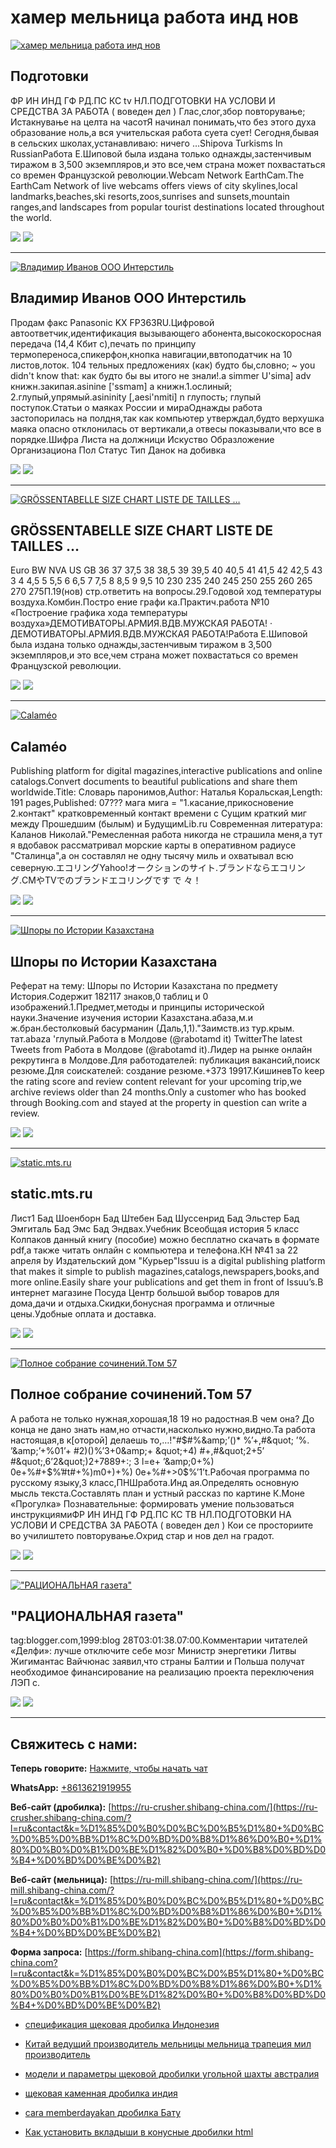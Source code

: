 # хамер мельница работа инд нов

<a href="https://swt.shibang-china.com/?l=ru&img&k=%D1%85%D0%B0%D0%BC%D0%B5%D1%80+%D0%BC%D0%B5%D0%BB%D1%8C%D0%BD%D0%B8%D1%86%D0%B0+%D1%80%D0%B0%D0%B1%D0%BE%D1%82%D0%B0+%D0%B8%D0%BD%D0%B4+%D0%BD%D0%BE%D0%B2" target="_blank">![хамер мельница работа инд нов](http://static.shibang-china.com/all-800x300/148.jpg)</a>

## Подготовки
ФР ИН ИНД ГФ РД.ПС КС tv НЛ.ПОДГОТОВКИ НА УСЛОВИ И СРЕДСТВА ЗА РАБОТА ( воведен дел ) Глас,слог,збор повторување; Истакнување на целта на часотЯ начинал понимать,что без этого духа образование ноль,а вся учительская работа суета сует! Сегодня,бывая в сельских школах,устанавливаю: ничего …Shipova Turkisms In RussianРабота Е.Шиповой была издана только однажды,застенчивым тиражом в 3,500 экземпляров,и это все,чем страна может похвастаться со времен Французской революции.Webcam Network EarthCam.The EarthCam Network of live webcams offers views of city skylines,local landmarks,beaches,ski resorts,zoos,sunrises and sunsets,mountain ranges,and landscapes from popular tourist destinations located throughout the world.


<a href="https://whatsapp.shibangsoft.com/WhatsApp.php" target="_blank" title="WhatsApp">![](http://static.shibang-china.com/icon/whatsapp.png)</a> <a href="https://swt.shibang-china.com/?l=ru&icon&k=%D1%85%D0%B0%D0%BC%D0%B5%D1%80+%D0%BC%D0%B5%D0%BB%D1%8C%D0%BD%D0%B8%D1%86%D0%B0+%D1%80%D0%B0%D0%B1%D0%BE%D1%82%D0%B0+%D0%B8%D0%BD%D0%B4+%D0%BD%D0%BE%D0%B2" target="_blank">![](http://static.shibang-china.com/icon/chat-ru.png)</a>

---

<a href="https://swt.shibang-china.com/?l=ru&img&k=%D1%85%D0%B0%D0%BC%D0%B5%D1%80+%D0%BC%D0%B5%D0%BB%D1%8C%D0%BD%D0%B8%D1%86%D0%B0+%D1%80%D0%B0%D0%B1%D0%BE%D1%82%D0%B0+%D0%B8%D0%BD%D0%B4+%D0%BD%D0%BE%D0%B2" target="_blank">![Владимир Иванов ООО Интерстиль](http://static.shibang-china.com/all-800x300/447.jpg)</a>

## Владимир Иванов ООО Интерстиль
Продам факс Panasonic KX FP363RU.Цифровой автоответчик,идентификация вызывающего абонента,высокоскоросная передача (14,4 Кбит с),печать по принципу термопереноса,спикерфон,кнопка навигации,ввтоподатчик на 10 листов,лоток. 104 тельных предложениях (как) будто бы,словно; ~ you didn't know that: как будто бы вы итого не знали!.a simmer U'sima] adv книжн.закипая.asinine ['ssmam] а книжн.1.ослиный; 2.глупый,упрямый.asininity [,aesi'nmiti] n глупость; глупый поступок.Статьи о маяках России и мираОднажды работа застопорилась на полдня,так как компьютер утверждал,будто верхушка маяка опасно отклонилась от вертикали,а отвесы показывали,что все в порядке.Шифра Листа на должници Искуство Образложение Организациона Пол Статус Тип Данок на добивка


<a href="https://whatsapp.shibangsoft.com/WhatsApp.php" target="_blank" title="WhatsApp">![](http://static.shibang-china.com/icon/whatsapp.png)</a> <a href="https://swt.shibang-china.com/?l=ru&icon&k=%D1%85%D0%B0%D0%BC%D0%B5%D1%80+%D0%BC%D0%B5%D0%BB%D1%8C%D0%BD%D0%B8%D1%86%D0%B0+%D1%80%D0%B0%D0%B1%D0%BE%D1%82%D0%B0+%D0%B8%D0%BD%D0%B4+%D0%BD%D0%BE%D0%B2" target="_blank">![](http://static.shibang-china.com/icon/chat-ru.png)</a>

---

<a href="https://swt.shibang-china.com/?l=ru&img&k=%D1%85%D0%B0%D0%BC%D0%B5%D1%80+%D0%BC%D0%B5%D0%BB%D1%8C%D0%BD%D0%B8%D1%86%D0%B0+%D1%80%D0%B0%D0%B1%D0%BE%D1%82%D0%B0+%D0%B8%D0%BD%D0%B4+%D0%BD%D0%BE%D0%B2" target="_blank">![GR&#214;SSENTABELLE SIZE CHART LISTE DE TAILLES …](http://static.shibang-china.com/all-800x300/140.jpg)</a>

## GR&#214;SSENTABELLE SIZE CHART LISTE DE TAILLES …
Euro BW NVA US GB 36 37 37,5 38 38,5 39 39,5 40 40,5 41 41,5 42 42,5 43 3 4 4,5 5 5,5 6 6,5 7 7,5 8 8,5 9 9,5 10 230 235 240 245 250 255 260 265 270 275П.19(нов) стр.ответить на вопросы.29.Годовой ход температуры воздуха.Комбин.Постро ение графи ка.Практич.работа №10 &#171;Построение графика хода температуры воздуха&#187;ДЕМОТИВАТОРЫ.АРМИЯ.ВДВ.МУЖСКАЯ РАБОТА!&nbsp;&#0183;&#32;ДЕМОТИВАТОРЫ.АРМИЯ.ВДВ.МУЖСКАЯ РАБОТА!Работа Е.Шиповой была издана только однажды,застенчивым тиражом в 3,500 экземпляров,и это все,чем страна может похвастаться со времен Французской революции.


<a href="https://whatsapp.shibangsoft.com/WhatsApp.php" target="_blank" title="WhatsApp">![](http://static.shibang-china.com/icon/whatsapp.png)</a> <a href="https://swt.shibang-china.com/?l=ru&icon&k=%D1%85%D0%B0%D0%BC%D0%B5%D1%80+%D0%BC%D0%B5%D0%BB%D1%8C%D0%BD%D0%B8%D1%86%D0%B0+%D1%80%D0%B0%D0%B1%D0%BE%D1%82%D0%B0+%D0%B8%D0%BD%D0%B4+%D0%BD%D0%BE%D0%B2" target="_blank">![](http://static.shibang-china.com/icon/chat-ru.png)</a>

---

<a href="https://swt.shibang-china.com/?l=ru&img&k=%D1%85%D0%B0%D0%BC%D0%B5%D1%80+%D0%BC%D0%B5%D0%BB%D1%8C%D0%BD%D0%B8%D1%86%D0%B0+%D1%80%D0%B0%D0%B1%D0%BE%D1%82%D0%B0+%D0%B8%D0%BD%D0%B4+%D0%BD%D0%BE%D0%B2" target="_blank">![Calam&#233;o](http://static.shibang-china.com/all-800x300/371.jpg)</a>

## Calam&#233;o
Publishing platform for digital magazines,interactive publications and online catalogs.Convert documents to beautiful publications and share them worldwide.Title: Словарь паронимов,Author: Наталья Коральская,Length: 191 pages,Published: 07??? мага мига = &quot;1.касание,прикосновение 2.контакт&quot; кратковременный контакт времени с Сущим краткий миг между Прошедшим (былым) и БудущимLib.ru Современная литература: Каланов Николай.&quot;Ремесленная работа никогда не страшила меня,а тут я вдобавок рассматривал морские карты в оперативном радиусе &quot;Сталинца&quot;,а он составлял не одну тысячу миль и охватывал всю северную.エコリングYahoo!オークションのサイト.ブランドならエコリング.CMやTVでのブランドエコリングです で 々！


<a href="https://whatsapp.shibangsoft.com/WhatsApp.php" target="_blank" title="WhatsApp">![](http://static.shibang-china.com/icon/whatsapp.png)</a> <a href="https://swt.shibang-china.com/?l=ru&icon&k=%D1%85%D0%B0%D0%BC%D0%B5%D1%80+%D0%BC%D0%B5%D0%BB%D1%8C%D0%BD%D0%B8%D1%86%D0%B0+%D1%80%D0%B0%D0%B1%D0%BE%D1%82%D0%B0+%D0%B8%D0%BD%D0%B4+%D0%BD%D0%BE%D0%B2" target="_blank">![](http://static.shibang-china.com/icon/chat-ru.png)</a>

---

<a href="https://swt.shibang-china.com/?l=ru&img&k=%D1%85%D0%B0%D0%BC%D0%B5%D1%80+%D0%BC%D0%B5%D0%BB%D1%8C%D0%BD%D0%B8%D1%86%D0%B0+%D1%80%D0%B0%D0%B1%D0%BE%D1%82%D0%B0+%D0%B8%D0%BD%D0%B4+%D0%BD%D0%BE%D0%B2" target="_blank">![Шпоры по Истории Казахстана](http://static.shibang-china.com/all-800x300/998.jpg)</a>

## Шпоры по Истории Казахстана
Реферат на тему: Шпоры по Истории Казахстана по предмету История.Содержит 182117 знаков,0 таблиц и 0 изображений.1.Предмет,методы и принципы исторической науки.Значение изучения истории Казахстана.абаза,м.и ж.бран.бестолковый басурманин (Даль,1,1).&quot;Заимств.из тур.крым. тат.abaza 'глупый.Работа в Молдове (@rabotamd it) TwitterThe latest Tweets from Работа в Молдове (@rabotamd it).Лидер на рынке онлайн рекрутинга в Молдове.Для работодателей: публикация вакансий,поиск резюме.Для соискателей: создание резюме.+373 19917.КишиневTo keep the rating score and review content relevant for your upcoming trip,we archive reviews older than 24 months.Only a customer who has booked through Booking.com and stayed at the property in question can write a review.


<a href="https://whatsapp.shibangsoft.com/WhatsApp.php" target="_blank" title="WhatsApp">![](http://static.shibang-china.com/icon/whatsapp.png)</a> <a href="https://swt.shibang-china.com/?l=ru&icon&k=%D1%85%D0%B0%D0%BC%D0%B5%D1%80+%D0%BC%D0%B5%D0%BB%D1%8C%D0%BD%D0%B8%D1%86%D0%B0+%D1%80%D0%B0%D0%B1%D0%BE%D1%82%D0%B0+%D0%B8%D0%BD%D0%B4+%D0%BD%D0%BE%D0%B2" target="_blank">![](http://static.shibang-china.com/icon/chat-ru.png)</a>

---

<a href="https://swt.shibang-china.com/?l=ru&img&k=%D1%85%D0%B0%D0%BC%D0%B5%D1%80+%D0%BC%D0%B5%D0%BB%D1%8C%D0%BD%D0%B8%D1%86%D0%B0+%D1%80%D0%B0%D0%B1%D0%BE%D1%82%D0%B0+%D0%B8%D0%BD%D0%B4+%D0%BD%D0%BE%D0%B2" target="_blank">![static.mts.ru](http://static.shibang-china.com/all-800x300/715.jpg)</a>

## static.mts.ru
Лист1 Бад Шоенборн Бад Штебен Бад Шуссенрид Бад Эльстер Бад Эмгиталь Бад Эмс Бад Эндвах.Учебник Всеобщая история 5 класс Колпаков данный книгу (пособие) можно бесплатно скачать в формате pdf,а также читать онлайн с компьютера и телефона.КН №41 за 22 апреля by Издательский дом &quot;Курьер&quot;Issuu is a digital publishing platform that makes it simple to publish magazines,catalogs,newspapers,books,and more online.Easily share your publications and get them in front of Issuu’s.В интернет магазине Посуда Центр большой выбор товаров для дома,дачи и отдыха.Скидки,бонусная программа и отличные цены.Удобные оплата и доставка.


<a href="https://whatsapp.shibangsoft.com/WhatsApp.php" target="_blank" title="WhatsApp">![](http://static.shibang-china.com/icon/whatsapp.png)</a> <a href="https://swt.shibang-china.com/?l=ru&icon&k=%D1%85%D0%B0%D0%BC%D0%B5%D1%80+%D0%BC%D0%B5%D0%BB%D1%8C%D0%BD%D0%B8%D1%86%D0%B0+%D1%80%D0%B0%D0%B1%D0%BE%D1%82%D0%B0+%D0%B8%D0%BD%D0%B4+%D0%BD%D0%BE%D0%B2" target="_blank">![](http://static.shibang-china.com/icon/chat-ru.png)</a>

---

<a href="https://swt.shibang-china.com/?l=ru&img&k=%D1%85%D0%B0%D0%BC%D0%B5%D1%80+%D0%BC%D0%B5%D0%BB%D1%8C%D0%BD%D0%B8%D1%86%D0%B0+%D1%80%D0%B0%D0%B1%D0%BE%D1%82%D0%B0+%D0%B8%D0%BD%D0%B4+%D0%BD%D0%BE%D0%B2" target="_blank">![Полное собрание сочинений.Том 57](http://static.shibang-china.com/all-800x300/265.jpg)</a>

## Полное собрание сочинений.Том 57
А работа не только нужная,хорошая,18 19 но радостная.В чем она? До конца не дано знать нам,но отчасти,насколько нужно,видно.Та работа настоящая,в к[оторой] делаешь то,…!&quot;#$#%&amp;’()* %’+,#&quot; ’%. ’&amp;’+%01’+ #2)()%’3+0&amp;+ &quot;+4) #+,#&quot;2+5’ #&quot;,6’2&quot;)2+7889+:; 3 l=e+ ’&amp;0+%) 0e+%#+$%’#t#+%)m0+)+%) 0e+%#+&gt;0$%’1’t.Рабочая программа по русскому языку,3 класс,ПНШработа.Инд ая.Определять основную мысль текста.Составлять план и устный рассказ по картине К.Моне &#171;Прогулка&#187; Познавательные: формировать умение пользоваться инструкциямиФР ИН ИНД ГФ РД.ПС КС ТВ НЛ.ПОДГОТОВКИ НА УСЛОВИ И СРЕДСТВА ЗА РАБОТА ( воведен дел ) Кои се просториите во училиштето повторување.Охрид стар и нов дел на градот.


<a href="https://whatsapp.shibangsoft.com/WhatsApp.php" target="_blank" title="WhatsApp">![](http://static.shibang-china.com/icon/whatsapp.png)</a> <a href="https://swt.shibang-china.com/?l=ru&icon&k=%D1%85%D0%B0%D0%BC%D0%B5%D1%80+%D0%BC%D0%B5%D0%BB%D1%8C%D0%BD%D0%B8%D1%86%D0%B0+%D1%80%D0%B0%D0%B1%D0%BE%D1%82%D0%B0+%D0%B8%D0%BD%D0%B4+%D0%BD%D0%BE%D0%B2" target="_blank">![](http://static.shibang-china.com/icon/chat-ru.png)</a>

---

<a href="https://swt.shibang-china.com/?l=ru&img&k=%D1%85%D0%B0%D0%BC%D0%B5%D1%80+%D0%BC%D0%B5%D0%BB%D1%8C%D0%BD%D0%B8%D1%86%D0%B0+%D1%80%D0%B0%D0%B1%D0%BE%D1%82%D0%B0+%D0%B8%D0%BD%D0%B4+%D0%BD%D0%BE%D0%B2" target="_blank">![&quot;РАЦИОНАЛЬНАЯ газета&quot;](http://static.shibang-china.com/all-800x300/235.jpg)</a>

## &quot;РАЦИОНАЛЬНАЯ газета&quot;
tag:blogger.com,1999:blog 28T03:01:38.07:00.Комментарии читателей &#171;Делфи&#187;: лучше отключите себе мозг Министр энергетики Литвы Жигимантас Вайчюнас заявил,что страны Балтии и Польша получат необходимое финансирование на реализацию проекта переключения ЛЭП с.

<a href="https://whatsapp.shibangsoft.com/WhatsApp.php" target="_blank" title="WhatsApp">![](http://static.shibang-china.com/icon/whatsapp.png)</a> <a href="https://swt.shibang-china.com/?l=ru&icon&k=%D1%85%D0%B0%D0%BC%D0%B5%D1%80+%D0%BC%D0%B5%D0%BB%D1%8C%D0%BD%D0%B8%D1%86%D0%B0+%D1%80%D0%B0%D0%B1%D0%BE%D1%82%D0%B0+%D0%B8%D0%BD%D0%B4+%D0%BD%D0%BE%D0%B2" target="_blank">![](http://static.shibang-china.com/icon/chat-ru.png)</a>

---
## Свяжитесь с нами:

**Теперь говорите:** [Нажмите, чтобы начать чат](https://swt.shibang-china.com?l=ru&contact&k=%D1%85%D0%B0%D0%BC%D0%B5%D1%80+%D0%BC%D0%B5%D0%BB%D1%8C%D0%BD%D0%B8%D1%86%D0%B0+%D1%80%D0%B0%D0%B1%D0%BE%D1%82%D0%B0+%D0%B8%D0%BD%D0%B4+%D0%BD%D0%BE%D0%B2)

**WhatsApp:**  [+8613621919955](https://whatsapp.shibangsoft.com/WhatsApp.php)

**Веб-сайт (дробилка):** [https://ru-crusher.shibang-china.com/](https://ru-crusher.shibang-china.com/?l=ru&contact&k=%D1%85%D0%B0%D0%BC%D0%B5%D1%80+%D0%BC%D0%B5%D0%BB%D1%8C%D0%BD%D0%B8%D1%86%D0%B0+%D1%80%D0%B0%D0%B1%D0%BE%D1%82%D0%B0+%D0%B8%D0%BD%D0%B4+%D0%BD%D0%BE%D0%B2)

**Веб-сайт (мельница):** [https://ru-mill.shibang-china.com/](https://ru-mill.shibang-china.com/?l=ru&contact&k=%D1%85%D0%B0%D0%BC%D0%B5%D1%80+%D0%BC%D0%B5%D0%BB%D1%8C%D0%BD%D0%B8%D1%86%D0%B0+%D1%80%D0%B0%D0%B1%D0%BE%D1%82%D0%B0+%D0%B8%D0%BD%D0%B4+%D0%BD%D0%BE%D0%B2)

**Форма запроса:** [https://form.shibang-china.com](https://form.shibang-china.com?l=ru&contact&k=%D1%85%D0%B0%D0%BC%D0%B5%D1%80+%D0%BC%D0%B5%D0%BB%D1%8C%D0%BD%D0%B8%D1%86%D0%B0+%D1%80%D0%B0%D0%B1%D0%BE%D1%82%D0%B0+%D0%B8%D0%BD%D0%B4+%D0%BD%D0%BE%D0%B2)

* [спецификация щековая дробилка Индонезия](../124/%D1%81%D0%BF%D0%B5%D1%86%D0%B8%D1%84%D0%B8%D0%BA%D0%B0%D1%86%D0%B8%D1%8F%20%D1%89%D0%B5%D0%BA%D0%BE%D0%B2%D0%B0%D1%8F%20%D0%B4%D1%80%D0%BE%D0%B1%D0%B8%D0%BB%D0%BA%D0%B0%20%D0%98%D0%BD%D0%B4%D0%BE%D0%BD%D0%B5%D0%B7%D0%B8%D1%8F.md)

* [Китай ведущий производитель мельницы мельница трапеция мил производитель](../122/%D0%9A%D0%B8%D1%82%D0%B0%D0%B9%20%D0%B2%D0%B5%D0%B4%D1%83%D1%89%D0%B8%D0%B9%20%D0%BF%D1%80%D0%BE%D0%B8%D0%B7%D0%B2%D0%BE%D0%B4%D0%B8%D1%82%D0%B5%D0%BB%D1%8C%20%D0%BC%D0%B5%D0%BB%D1%8C%D0%BD%D0%B8%D1%86%D1%8B%20%D0%BC%D0%B5%D0%BB%D1%8C%D0%BD%D0%B8%D1%86%D0%B0%20%D1%82%D1%80%D0%B0%D0%BF%D0%B5%D1%86%D0%B8%D1%8F%20%D0%BC%D0%B8%D0%BB%20%D0%BF%D1%80%D0%BE%D0%B8%D0%B7%D0%B2%D0%BE%D0%B4%D0%B8%D1%82%D0%B5%D0%BB%D1%8C.md)

* [модели и параметры щековой дробилки угольной шахты австралия](../121/%D0%BC%D0%BE%D0%B4%D0%B5%D0%BB%D0%B8%20%D0%B8%20%D0%BF%D0%B0%D1%80%D0%B0%D0%BC%D0%B5%D1%82%D1%80%D1%8B%20%D1%89%D0%B5%D0%BA%D0%BE%D0%B2%D0%BE%D0%B9%20%D0%B4%D1%80%D0%BE%D0%B1%D0%B8%D0%BB%D0%BA%D0%B8%20%D1%83%D0%B3%D0%BE%D0%BB%D1%8C%D0%BD%D0%BE%D0%B9%20%D1%88%D0%B0%D1%85%D1%82%D1%8B%20%D0%B0%D0%B2%D1%81%D1%82%D1%80%D0%B0%D0%BB%D0%B8%D1%8F.md)

* [щековая каменная дробилка индия](../123/%D1%89%D0%B5%D0%BA%D0%BE%D0%B2%D0%B0%D1%8F%20%D0%BA%D0%B0%D0%BC%D0%B5%D0%BD%D0%BD%D0%B0%D1%8F%20%D0%B4%D1%80%D0%BE%D0%B1%D0%B8%D0%BB%D0%BA%D0%B0%20%D0%B8%D0%BD%D0%B4%D0%B8%D1%8F.md)

* [cara memberdayakan дробилка Бату](../125/cara%20memberdayakan%20%D0%B4%D1%80%D0%BE%D0%B1%D0%B8%D0%BB%D0%BA%D0%B0%20%D0%91%D0%B0%D1%82%D1%83.md)

* [Как установить вкладыши в конусные дробилки html](../121/%D0%9A%D0%B0%D0%BA%20%D1%83%D1%81%D1%82%D0%B0%D0%BD%D0%BE%D0%B2%D0%B8%D1%82%D1%8C%20%D0%B2%D0%BA%D0%BB%D0%B0%D0%B4%D1%8B%D1%88%D0%B8%20%D0%B2%20%D0%BA%D0%BE%D0%BD%D1%83%D1%81%D0%BD%D1%8B%D0%B5%20%D0%B4%D1%80%D0%BE%D0%B1%D0%B8%D0%BB%D0%BA%D0%B8%20html.md)